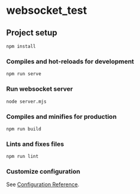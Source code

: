 # websocket_test

## Project setup
```
npm install
```

### Compiles and hot-reloads for development
```
npm run serve
```

### Run websocket server
```
node server.mjs
```

### Compiles and minifies for production
```
npm run build
```

### Lints and fixes files
```
npm run lint
```

### Customize configuration
See [Configuration Reference](https://cli.vuejs.org/config/).
